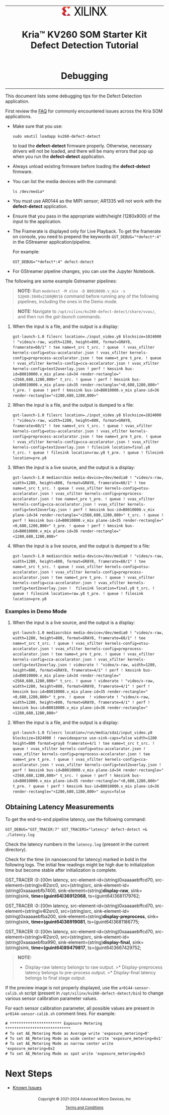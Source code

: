 <table class="sphinxhide">
 <tr>
   <td align="center"><img src="../../media/xilinx-logo.png" width="30%"/><h1>Kria&trade; KV260 SOM Starter Kit Defect Detection Tutorial</h1>
   </td>
 </tr>
 <tr>
 <td align="center"><h1>Debugging</h1>

 </td>
 </tr>
</table>

This document lists some debugging tips for the Defect Detection application.

First review the [FAQ](https://xilinx.github.io/kria-apps-docs/faq/build/html/docs/faq.html) for commonly encountered issues across the Kria SOM applications.

* Make sure that you use:

  `sudo xmutil loadapp kv260-defect-detect`

  to load the **defect-detect** firmware properly. Otherwise, necessary drivers will not be loaded, and there will be many errors that pop up when you run the **defect-detect** application.

* Always unload existing firmware before loading the **defect-detect** firmware.

* You can list the media devices with the command:

  `ls /dev/media*`

* You must use AR0144 as the MIPI sensor; AR1335 will not work with the **defect-detect** application.

* Ensure that you pass in the appropriate width/height (1280x800) of the input to the application.

* The Framerate is displayed only for Live Playback. To get the framerate on console, you need to prepend the keywords `GST_DEBUG="*defect*:4"` in the GStreamer application/pipeline.

  For example:

    `GST_DEBUG="*defect*:4" defect-detect`

* For GStreamer pipeline changes, you can use the Jupyter Notebook.

The following are some example Gstreamer pipelines:

 >**NOTE:** Run `modetest -M xlnx -D B0010000.v_mix -s 52@40:3840x2160@NV16` command before running any of the following pipelines, including the ones in the Demo mode.
 
 >**NOTE:** Navigate to `/opt/xilinx/kv260-defect-detect/share/vvas/`, and then run the *gst-launch* commands.

  1. When the input is a file, and the output is a display:

      `gst-launch-1.0 filesrc location=./input_video.y8 blocksize=1024000 ! "video/x-raw, width=1280, height=800, format=GRAY8, framerate=60/1" ! tee name=t_src t_src. ! queue  ! vvas_xfilter kernels-config=otsu-accelarator.json ! vvas_xfilter kernels-config=preprocess-accelarator.json ! tee name=t_pre t_pre. ! queue  ! vvas_xfilter kernels-config=cca-accelarator.json ! vvas_xfilter kernels-config=text2overlay.json ! perf ! kmssink bus-id=B0010000.v_mix plane-id=34 render-rectangle="<2560,680,1280,800>" t_src. ! queue ! perf ! kmssink bus-id=B0010000.v_mix plane-id=35 render-rectangle="<0,680,1280,800>" t_pre. ! queue ! perf ! kmssink bus-id=B0010000.v_mix plane-id=36 render-rectangle="<1280,680,1280,800>"`

  2. When the input is a file, and the output is dumped to a file:

      `gst-launch-1.0 filesrc location=./input_video.y8 blocksize=1024000 ! "video/x-raw, width=1280, height=800, format=GRAY8, framerate=60/1" ! tee name=t_src t_src. ! queue ! vvas_xfilter kernels-config=otsu-accelarator.json ! vvas_xfilter kernels-config=preprocess-accelarator.json ! tee name=t_pre t_pre. ! queue  ! vvas_xfilter kernels-config=cca-accelarator.json ! vvas_xfilter kernels-config=text2overlay.json ! filesink location=final.y8 t_src. ! queue ! filesink location=raw.y8 t_pre. ! queue ! filesink location=pre.y8`

  3. When the input is a live source, and the output is a display:

      `gst-launch-1.0 mediasrcbin media-device=/dev/media0 ! "video/x-raw, width=1280, height=800, format=GRAY8, framerate=60/1" ! tee name=t_src t_src. ! queue ! vvas_xfilter kernels-config=otsu-accelarator.json ! vvas_xfilter kernels-config=preprocess-accelarator.json ! tee name=t_pre t_pre. ! queue ! vvas_xfilter kernels-config=cca-accelarator.json ! vvas_xfilter kernels-config=text2overlay.json ! perf ! kmssink bus-id=B0010000.v_mix plane-id=34 render-rectangle="<2560,680,1280,800>" t_src. ! queue ! perf ! kmssink bus-id=B0010000.v_mix plane-id=35 render-rectangle="<0,680,1280,800>" t_pre. ! queue ! perf ! kmssink bus-id=B0010000.v_mix plane-id=36 render-rectangle="<1280,680,1280,800>"`

  4. When the input is a live source, and the output is dumped to a file:

      `gst-launch-1.0 mediasrcbin media-device=/dev/media0 ! "video/x-raw, width=1280, height=800, format=GRAY8, framerate=60/1" ! tee name=t_src t_src. ! queue ! vvas_xfilter kernels-config=otsu-accelarator.json ! vvas_xfilter kernels-config=preprocess-accelarator.json ! tee name=t_pre t_pre. ! queue ! vvas_xfilter kernels-config=cca-accelarator.json ! vvas_xfilter kernels-config=text2overlay.json !  filesink location=final.y8 t_src. ! queue ! filesink location=raw.y8 t_pre. ! queue ! filesink location=pre.y8`

### Examples in Demo Mode

  1. When the input is a live source, and the output is a display:

      `gst-launch-1.0 mediasrcbin media-device=/dev/media0 ! "video/x-raw, width=1280, height=800, format=GRAY8, framerate=60/1" ! tee name=t_src t_src. ! queue ! vvas_xfilter kernels-config=otsu-accelarator.json ! vvas_xfilter kernels-config=preprocess-accelarator.json ! tee name=t_pre t_pre. ! queue ! vvas_xfilter kernels-config=cca-accelarator.json ! vvas_xfilter kernels-config=text2overlay.json ! videorate ! "video/x-raw, width=1280, height=800, format=GRAY8, framerate=4/1" ! perf ! kmssink bus-id=B0010000.v_mix plane-id=34 render-rectangle="<2560,680,1280,800>" t_src. ! queue ! videorate ! "video/x-raw, width=1280, height=800, format=GRAY8, framerate=4/1" ! perf ! kmssink bus-id=B0010000.v_mix plane-id=35 render-rectangle="<0,680,1280,800>" t_pre. ! queue  ! videorate ! "video/x-raw, width=1280, height=800, format=GRAY8, framerate=4/1" ! perf ! kmssink bus-id=B0010000.v_mix plane-id=36 render-rectangle="<1280,680,1280,800>"`

  2. When the input is a file, and the output is a display:

      `gst-launch-1.0 filesrc location=/run/media/sda1/input_video.y8 blocksize=1024000 ! rawvideoparse use-sink-caps=false width=1280 height=800 format=gray8 framerate=4/1 ! tee name=t_src t_src. ! queue ! vvas_xfilter kernels-config=otsu-accelarator.json ! vvas_xfilter kernels-config=preprocess-accelarator.json ! tee name=t_pre t_pre. ! queue ! vvas_xfilter kernels-config=cca-accelarator.json ! vvas_xfilter kernels-config=text2overlay.json ! perf ! kmssink bus-id=B0010000.v_mix plane-id=34 render-rectangle="<2560,680,1280,800>" t_src. ! queue ! perf ! kmssink bus-id=B0010000.v_mix plane-id=35 render-rectangle="<0,680,1280,800>" t_pre. ! queue ! perf ! kmssink bus-id=B0010000.v_mix plane-id=36 render-rectangle="<1280,680,1280,800>" async=false`  

## Obtaining Latency Measurements

To get the end-to-end pipeline latency, use the following command:

`GST_DEBUG="GST_TRACER:7" GST_TRACERS="latency" defect-detect >& ./latency.log`

Check the latency numbers in the `latency.log` (present in the current directory).

Check for the time (in nanosecond for latency) marked in bold in the following logs. The initial few readings might be high due to initialization time but become stable after initialization is complete.

GST_TRACER :0::[00m latency, src-element-id=(string)0xaaaaebffcd70, src-element=(string)v4l2src0, src=(string)src, sink-element-id=(string)0xaaaaebfb7400, sink-element=(string)**display-raw**, sink=(string)sink, **time=(guint64)36912068**, ts=(guint64)3681179762;

GST_TRACER :0::[00m latency, src-element-id=(string)0xaaaaebffcd70, src-element=(string)v4l2src0, src=(string)src, sink-element-id=(string)0xaaaaebfba200, sink-element=(string)**display-preprocess**, sink=(string)sink, **time=(guint64)36919081**, ts=(guint64)3681186775;

GST_TRACER :0::[00m latency, src-element-id=(string)0xaaaaebffcd70, src-element=(string)v4l2src0, src=(string)src, sink-element-id=(string)0xaaaaebfba990, sink-element=(string)**display-final**, sink=(string)sink, **time=(guint64)89479817**, ts=(guint64)3667429752;

> **NOTE:**
>
   > * Display-raw latency belongs to raw output.
    >* Display-preprocess latency belongs to pre-process output.
    >* Display-final latency belongs to final stage output.

If the preview image is not properly displayed, use the `ar0144-sensor-calib.sh` script (present in `/opt/xilinx/kv260-defect-detect/bin`)  to change various sensor calibration parameter values.

For each sensor calibration parameter, all possible values are present in `ar0144-sensor-calib.sh` comment lines. For example:

```
# *********************** Exposure Metering *****************************
# To set AE_Metering Mode as Average write 'exposure_metering=0'
# To set AE_Metering Mode as wide center write 'exposure_metering=0x1'
# To set AE_Metering Mode as narrow center write 'exposure_metering=0x2
# To set AE_Metering Mode as spot write 'exposure_metering=0x3
```

# Next Steps

* [Known Issues](known_issues_dd.md)


<p class="sphinxhide" align="center"><sub>Copyright © 2021-2024 Advanced Micro Devices, Inc</sub></p>

<p class="sphinxhide" align="center"><sup><a href="https://www.amd.com/en/corporate/copyright">Terms and Conditions</a></sup></p>